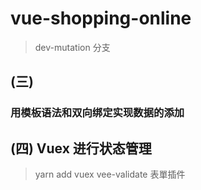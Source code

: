 # vue-shopping-online

> dev-mutation 分支
## (三)

### 用模板语法和双向绑定实现数据的添加

## (四)  Vuex 进行状态管理


> yarn add vuex
> vee-validate 表單插件